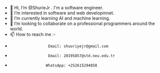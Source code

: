 - 👋 Hi, I’m @ShurieJr . I'm a software engineer.
- 👀 I’m interested in software and web developmnet.
- 🌱 I’m currently learning AI and machine learning.
- 💞️ I’m looking to collaborate on a professional programmers around the world.
- 📫 How to reach me :- 
-                      Email: shuuriyejr@gmail.com
-                      Email: 20195857@std.neu.edu.tr
-                     WhatsApp: +252615294858

<!---
ShurieJr/ShurieJr is a ✨ special ✨ repository because its `README.md` (this file) appears on your GitHub profile.
You can click the Preview link to take a look at your changes.
--->
